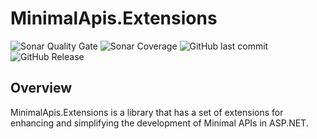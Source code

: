 # MinimalApis.Extensions

![Sonar Quality Gate](https://img.shields.io/sonar/quality_gate/gabrielrabreu_MinimalApis.Extensions?server=https%3A%2F%2Fsonarcloud.io&style=for-the-badge)
![Sonar Coverage](https://img.shields.io/sonar/coverage/gabrielrabreu_MinimalApis.Extensions?server=https%3A%2F%2Fsonarcloud.io&style=for-the-badge)
![GitHub last commit](https://img.shields.io/github/last-commit/gabrielrabreu/MinimalApis.Extensions?style=for-the-badge)
![GitHub Release](https://img.shields.io/github/v/release/gabrielrabreu/MinimalApis.Extensions?style=for-the-badge)

## Overview

MinimalApis.Extensions is a library that has a set of extensions for enhancing and simplifying the development of Minimal APIs in ASP.NET.
